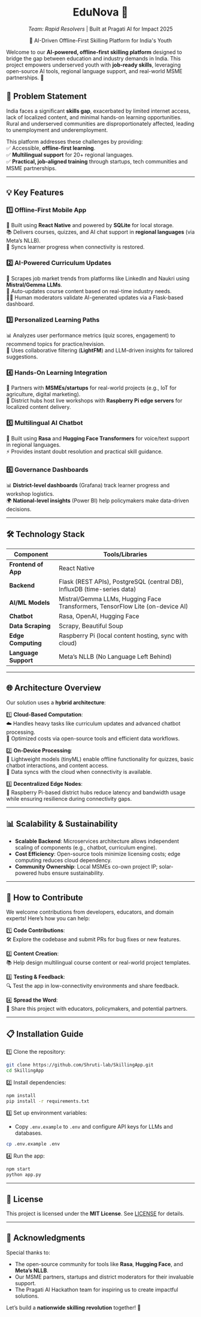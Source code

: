 
<div align="center">
  <h1><strong>EduNova</strong> 🤖</h1>
  <em>Team: Rapid Resolvers</em> | Built at Pragati AI for Impact 2025
  <p>🚀 AI-Driven Offline-First Skilling Platform for India's Youth</p>
</div>

Welcome to our **AI-powered, offline-first skilling platform** designed to bridge the gap between education and industry demands in India. This project empowers underserved youth with **job-ready skills**, leveraging open-source AI tools, regional language support, and real-world MSME partnerships. 🌟  


## 📌 Problem Statement  

India faces a significant **skills gap**, exacerbated by limited internet access, lack of localized content, and minimal hands-on learning opportunities. Rural and underserved communities are disproportionately affected, leading to unemployment and underemployment.  

This platform addresses these challenges by providing:  
✅ Accessible, **offline-first learning**.  
✅ **Multilingual support** for 20+ regional languages.  
✅ **Practical, job-aligned training** through startups, tech communities and MSME partnerships.  

---

## 💡 Key Features  

### 1️⃣ **Offline-First Mobile App**  
📱 Built using **React Native** and powered by **SQLite** for local storage.  
📚 Delivers courses, quizzes, and AI chat support in **regional languages** (via Meta’s NLLB).  
🔄 Syncs learner progress when connectivity is restored.  

### 2️⃣ **AI-Powered Curriculum Updates**  
🤖 Scrapes job market trends from platforms like LinkedIn and Naukri using **Mistral/Gemma LLMs**.  
📝 Auto-updates course content based on real-time industry needs.  
👩‍🏫 Human moderators validate AI-generated updates via a Flask-based dashboard.  

### 3️⃣ **Personalized Learning Paths**  
📊 Analyzes user performance metrics (quiz scores, engagement) to recommend topics for practice/revision.  
🎯 Uses collaborative filtering (**LightFM**) and LLM-driven insights for tailored suggestions.  

### 4️⃣ **Hands-On Learning Integration**  
🤝 Partners with **MSMEs/startups** for real-world projects (e.g., IoT for agriculture, digital marketing).  
📍 District hubs host live workshops with **Raspberry Pi edge servers** for localized content delivery.  

### 5️⃣ **Multilingual AI Chatbot**  
💬 Built using **Rasa** and **Hugging Face Transformers** for voice/text support in regional languages.  
⚡ Provides instant doubt resolution and practical skill guidance.  

### 6️⃣ **Governance Dashboards**  
📊 **District-level dashboards** (Grafana) track learner progress and workshop logistics.  
🌍 **National-level insights** (Power BI) help policymakers make data-driven decisions.  

---

## 🛠️ Technology Stack  

| **Component**               | **Tools/Libraries**                                                                 |
|------------------------------|-------------------------------------------------------------------------------------|
| **Frontend of App**                 | React Native                                                                        |
| **Backend**                  | Flask (REST APIs), PostgreSQL (central DB), InfluxDB (time-series data)             |
| **AI/ML Models**             | Mistral/Gemma LLMs, Hugging Face Transformers, TensorFlow Lite (on-device AI)       |
| **Chatbot**                  | Rasa, OpenAI, Hugging Face                                                          |
| **Data Scraping**            | Scrapy, Beautiful Soup                                                              |
| **Edge Computing**           | Raspberry Pi (local content hosting, sync with cloud)                              |
| **Language Support**         | Meta’s NLLB (No Language Left Behind)                                              |

---

## 🌐 Architecture Overview  

Our solution uses a **hybrid architecture**:  

1️⃣ **Cloud-Based Computation**:  
☁️ Handles heavy tasks like curriculum updates and advanced chatbot processing.  
💸 Optimized costs via open-source tools and efficient data workflows.  

2️⃣ **On-Device Processing**:  
📱 Lightweight models (tinyML) enable offline functionality for quizzes, basic chatbot interactions, and content access.  
🔄 Data syncs with the cloud when connectivity is available.  

3️⃣ **Decentralized Edge Nodes**:  
📍 Raspberry Pi-based district hubs reduce latency and bandwidth usage while ensuring resilience during connectivity gaps.  

---

## 📊 Scalability & Sustainability  

- **Scalable Backend**: Microservices architecture allows independent scaling of components (e.g., chatbot, curriculum engine).  
- **Cost Efficiency**: Open-source tools minimize licensing costs; edge computing reduces cloud dependency.  
- **Community Ownership**: Local MSMEs co-own project IP; solar-powered hubs ensure sustainability.  

---

## 🤝 How to Contribute  

We welcome contributions from developers, educators, and domain experts! Here’s how you can help:  

1️⃣ **Code Contributions**:  
🛠️ Explore the codebase and submit PRs for bug fixes or new features.  

2️⃣ **Content Creation**:  
📚 Help design multilingual course content or real-world project templates.  

3️⃣ **Testing & Feedback**:  
🔍 Test the app in low-connectivity environments and share feedback.  

4️⃣ **Spread the Word**:  
📣 Share this project with educators, policymakers, and potential partners.  

---

## 📋 Installation Guide  

1️⃣ Clone the repository:  
```bash
git clone https://github.com/Shruti-lab/SkillingApp.git
cd SkillingApp
```  

2️⃣ Install dependencies:  
```bash
npm install
pip install -r requirements.txt
```  

3️⃣ Set up environment variables:  
- Copy `.env.example` to `.env` and configure API keys for LLMs and databases.
```bash
cp .env.example .env
```

4️⃣ Run the app:  
```bash
npm start
python app.py
```  

---

## 📜 License  

This project is licensed under the **MIT License**. See [LICENSE](LICENSE) for details.  

---

## 🙏 Acknowledgments  

Special thanks to:  
- The open-source community for tools like **Rasa**, **Hugging Face**, and **Meta’s NLLB**.  
- Our MSME partners, startups and district moderators for their invaluable support.  
- The Pragati AI Hackathon team for inspiring us to create impactful solutions.  

Let’s build a **nationwide skilling revolution** together! 🌟  


